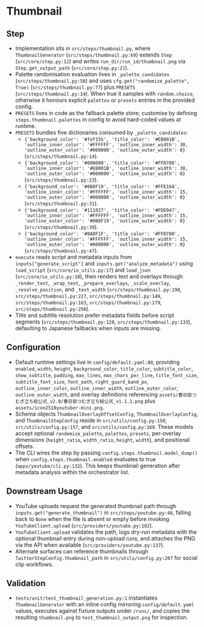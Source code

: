 # Thumbnail

## Step
- Implementation sits in `src/steps/thumbnail.py`, where `ThumbnailGenerator` (`src/steps/thumbnail.py:69`) extends `Step` (`src/core/step.py:12`) and writes `run_dir/run_id/thumbnail.png` via `Step.get_output_path` (`src/core/step.py:21`).
- Palette randomisation evaluation lives in `_palette_candidates` (`src/steps/thumbnail.py:58`) and uses `cfg.get("randomize_palette", True)` (`src/steps/thumbnail.py:77`) plus `PRESETS` (`src/steps/thumbnail.py:14`). When true it samples with `random.choice`, otherwise it honours explicit `palettes` or `presets` entries in the provided config.
- `PRESETS` lives in code as the fallback palette store; customise by defining `steps.thumbnail.palettes` in config to avoid hard-coded values at runtime.
- `PRESETS` bundles five dictionaries consumed by `_palette_candidates`:
  - `{'background_color': '#fef155', 'title_color': '#EB001B', 'outline_inner_color': '#FFFFFF', 'outline_inner_width': 30, 'outline_outer_color': '#000000', 'outline_outer_width': 0}` (`src/steps/thumbnail.py:14`).
  - `{'background_color': '#000000', 'title_color': '#FFD700', 'outline_inner_color': '#EB001B', 'outline_inner_width': 30, 'outline_outer_color': '#000000', 'outline_outer_width': 0}` (`src/steps/thumbnail.py:23`).
  - `{'background_color': '#0B0F19', 'title_color': '#FFE16A', 'outline_inner_color': '#FFFFFF', 'outline_inner_width': 15, 'outline_outer_color': '#000000', 'outline_outer_width': 0}` (`src/steps/thumbnail.py:31`).
  - `{'background_color': '#111827', 'title_color': '#FDE047', 'outline_inner_color': '#FFFFFF', 'outline_inner_width': 15, 'outline_outer_color': '#0B0F19', 'outline_outer_width': 0}` (`src/steps/thumbnail.py:39`).
  - `{'background_color': '#0A0F1F', 'title_color': '#FFD700', 'outline_inner_color': '#FFFFFF', 'outline_inner_width': 15, 'outline_outer_color': '#000000', 'outline_outer_width': 0}` (`src/steps/thumbnail.py:47`).
- `execute` reads script and metadata inputs from `inputs["generate_script"]` and `inputs.get("analyze_metadata")` using `load_script` (`src/core/io_utils.py:17`) and `load_json` (`src/core/io_utils.py:10`), then renders text and overlays through `_render_text`, `_wrap_text`, `_prepare_overlays`, `_scale_overlay`, `_resolve_position`, and `_text_width` (`src/steps/thumbnail.py:198`, `src/steps/thumbnail.py:227`, `src/steps/thumbnail.py:149`, `src/steps/thumbnail.py:163`, `src/steps/thumbnail.py:179`, `src/steps/thumbnail.py:250`).
- Title and subtitle resolution prefer metadata fields before script segments (`src/steps/thumbnail.py:128`, `src/steps/thumbnail.py:133`), defaulting to Japanese fallbacks when inputs are missing.

## Configuration
- Default runtime settings live in `config/default.yaml:80`, providing `enabled`, `width`, `height`, `background_color`, `title_color`, `subtitle_color`, `show_subtitle`, `padding`, `max_lines`, `max_chars_per_line`, `title_font_size`, `subtitle_font_size`, `font_path`, `right_guard_band_px`, `outline_inner_color`, `outline_inner_width`, `outline_outer_color`, `outline_outer_width`, and overlay definitions referencing `assets/春日部つむぎ立ち絵公式_v2.0/春日部つむぎ立ち絵公式_v1.1.1.png` plus `assets/icon2510youtuber-mini.png`.
- Schema objects `ThumbnailOverlayOffsetConfig`, `ThumbnailOverlayConfig`, and `ThumbnailStepConfig` reside in `src/utils/config.py:150`, `src/utils/config.py:157`, and `src/utils/config.py:169`. These models accept optional `randomize_palette`, `palettes`, `presets`, per-overlay dimensions (`height_ratio`, `width_ratio`, `height`, `width`), and positional offsets.
- The CLI wires the step by passing `config.steps.thumbnail.model_dump()` when `config.steps.thumbnail.enabled` evaluates to true (`apps/youtube/cli.py:132`). This keeps thumbnail generation after metadata analysis within the orchestrator list.

## Downstream Usage
- YouTube uploads request the generated thumbnail path through `inputs.get("generate_thumbnail")` in `src/steps/youtube.py:46`, falling back to `None` when the file is absent or empty before invoking `YouTubeClient.upload` (`src/providers/youtube.py:102`).
- `YouTubeClient.upload` validates the path, logs dry-run metadata with the optional thumbnail entry during non-upload runs, and attaches the PNG via the API when available (`src/providers/youtube.py:137`).
- Alternate surfaces can reference thumbnails through `TwitterStepConfig.thumbnail_path` in `src/utils/config.py:207` for social clip workflows.

## Validation
- `tests/unit/test_thumbnail_generation.py:1` instantiates `ThumbnailGenerator` with an inline config mirroring `config/default.yaml` values, executes against fixture outputs under `/runs/`, and copies the resulting `thumbnail.png` to `test_thumbnail_output.png` for inspection.
